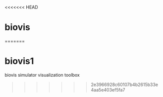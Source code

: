 <<<<<<< HEAD
# biovis
=======
# biovis1
biovis simulator visualization toolbox
>>>>>>> 2e3966928c60107b4b2615b33e4aa5e403ef5fa7
